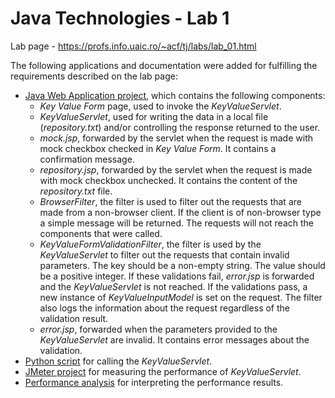 # Java Technologies - Lab 1

Lab page - https://profs.info.uaic.ro/~acf/tj/labs/lab_01.html

The following applications and documentation were added for fulfilling the requirements described on the lab page:
- [Java Web Application project](https://github.com/StrugariStefan/JT/tree/main/L1/laborator1), which contains the following components:
    - *Key Value Form* page, used to invoke the *KeyValueServlet*.
    - *KeyValueServlet*, used for writing the data in a local file (*repository.txt*) and/or controlling the response returned to the user.
    - *mock.jsp*, forwarded by the servlet when the request is made with mock checkbox checked in *Key Value Form*. It contains a confirmation message.
    - *repository.jsp*, forwarded by the servlet when the request is made with mock checkbox unchecked. It contains the content of the *repository.txt* file.
    - *BrowserFilter*, the filter is used to filter out the requests that are made from a non-browser client. If the client is of non-browser type a simple message will be returned. The requests will not reach the components that were called.
    - *KeyValueFormValidationFilter*, the filter is used by the *KeyValueServlet* to filter out the requests that contain invalid parameters. The key should be a non-empty string. The value should be a positive integer. If these validations fail, *error.jsp* is forwarded and the *KeyValueServlet* is not reached. If the validations pass, a new instance of *KeyValueInputModel* is set on the request. The filter also logs the information about the request regardless of the validation result.
    - *error.jsp*, forwarded when the parameters provided to the *KeyValueServlet* are invalid. It contains error messages about the validation.
- [Python script](https://github.com/StrugariStefan/JT/blob/main/L1/key_value_form_client.py) for calling the *KeyValueServlet*.
- [JMeter project](https://github.com/StrugariStefan/JT/blob/main/L1/Key%20Value%20Form%20users.jmx) for measuring the performance of *KeyValueServlet*.
- [Performance analysis](https://github.com/StrugariStefan/JT/blob/main/L1/Performance%20Analysis.ipynb) for interpreting the performance results.
